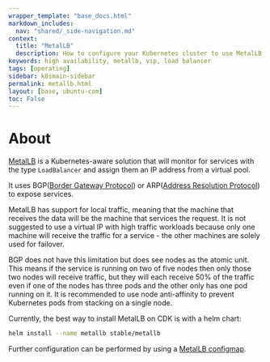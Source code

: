 ```yaml
---
wrapper_template: "base_docs.html"
markdown_includes:
  nav: "shared/_side-navigation.md"
context:
  title: "MetalLB"
  description: How to configure your Kubernetes cluster to use MetalLB.
keywords: high availability, metallb, vip, load balancer
tags: [operating]
sidebar: k8smain-sidebar
permalink: metallb.html
layout: [base, ubuntu-com]
toc: False
---
```

# About

[MetalLB][metallb] is a Kubernetes-aware solution that will monitor for services with
the type `LoadBalancer` and assign them an IP address from a virtual pool. 

It uses BGP([Border Gateway Protocol][bgp]) or ARP([Address Resolution Protocol][arp])
to expose services. 

MetalLB has support for local traffic, meaning that the machine that receives the
data will be the machine that services the request. It is not suggested to use a
virtual IP with high traffic workloads because only one machine will receive the
traffic for a service - the other machines are solely used for failover. 

BGP does not have this limitation but does see nodes as the atomic unit. This means
if the service is running on two of five nodes then only those two nodes will receive
traffic, but they will each receive 50% of the traffic even if one of the nodes has
three pods and the other only has one pod running on it. It is recommended to use node
anti-affinity to prevent Kubernetes pods from stacking on a single node. 

Currently, the best way to install MetalLB on CDK is with a helm chart:

```bash
helm install --name metallb stable/metallb
```
Further configuration can be performed by using a [MetalLB configmap][configmap].

<!-- LINKS -->

[metallb]: https://metallb.universe.tf
[arp]: https://tools.ietf.org/html/rfc826
[bgp]: https://tools.ietf.org/html/rfc1105
[helm]: /kubernetes/docs/helm
[configmap]: https://metallb.universe.tf/configuration/
